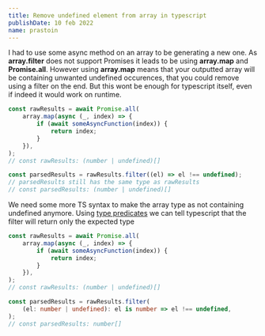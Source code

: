 ```yaml
---
title: Remove undefined element from array in typescript
publishDate: 10 feb 2022
name: prastoin
---
```


I had to use some async method on an array to be generating a new one.
As **array.filter** does not support Promises it leads to be using **array.map** and **Promise.all**.
However using **array.map** means that your outputted array will be containing unwanted undefined occurences, that you could remove using a filter on the end.
But this wont be enough for typescript itself, even if indeed it would work on runtime.

```js
const rawResults = await Promise.all(
    array.map(async (_, index) => {
        if (await someAsyncFunction(index)) {
            return index;
        }
    }),
);
// const rawResults: (number | undefined)[]

const parsedResults = rawResults.filter((el) => el !== undefined);
// parsedResults still has the same type as rawResults
// const parsedResults: (number | undefined)[]
```

We need some more TS syntax to make the array type as not containing undefined anymore.
Using [type predicates](https://www.typescriptlang.org/docs/handbook/2/narrowing.html#using-type-predicates) we can tell typescript that the filter will return only the expected type

```ts
const rawResults = await Promise.all(
    array.map(async (_, index) => {
        if (await someAsyncFunction(index)) {
            return index;
        }
    }),
);
// const rawResults: (number | undefined)[]

const parsedResults = rawResults.filter(
    (el: number | undefined): el is number => el !== undefined,
);
// const parsedResults: number[]
```
